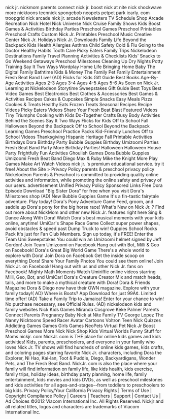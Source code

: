 nick jr. nickmom parents connect nick jr. boost nick at nite nick shockwave more nicktoons teennick spongebob neopets petpet park icarly. com troopgrid nick arcade nick jr. arcade Newsletters TV Schedule Shop Arcade Recreation Nick Hotel Nick Universe Nick Cruise Family Shows Kids Boost Games & Activities Birthday Parties Preschool Games Preschool Printables Preschool Crafts Custom Nick Jr. Printables Preschool Music Creative Center Nick Jr. Holidays Nick Jr. Downloads Family Life Beyond the Backpack Kids Health Allergies Asthma Child Safety Cold & Flu Going to the Doctor Healthy Habits Tooth Care Picky Eaters Family Trips Nickelodeon Destinations Family Travel Planning Activities & Checklists Kids' Snacks to Go Weekend Getaways Preschool Milestones Cleaning Up Dry Nights Potty Training Say It Two Ways Wordplay Home Life Bringing Home Baby The Digital Family Bathtime Kids & Money The Family Pet Family Entertainment Fresh Beat Band Live! (AD) Flicks for Kids Gift Guide Best Books Age-By-Age Activities Ages 2-3 Ages 3-4 Ages 4-5 Ages 5-6 As Seen on Nick Jr. Learning at Nickelodeon Storytime Sweepstakes Gift Guide Best Toys Best Video Games Best Electronics Best Clothes & Accessories Best Games & Activities Recipes Cakes & Cupcakes Simple Snacks Easy Meals Pizza Cookies & Treats Healthy Eats Frozen Treats Seasonal Recipes Recipe Videos Picky Eaters Videos Share Your Fresh Beat Blast Featured Videos Tiny Triumphs Cooking with Kids Do-Together Crafts Busy Body Activities Behind the Scenes Say It Two Ways Flicks for Kids Off to School Fall Halloween Beyond the Backpack Off to School Beyond the Backpack Learning Games Preschool Practice Packs Kid-Friendly Lunches Off to School Videos Thanksgiving Hispanic Heritage Fall Printable Activities Birthdays Dora Birthday Party Bubble Guppies Birthday Umizoomi Parties Fresh Beat Band Party More Birthday Parties! Halloween Halloween House Party Frightfully Fun Activities Ghoulish Games Dora Bubble Guppies Umizoomi Fresh Beat Band Diego Max & Ruby Mike the Knight More Play Games Make Art Watch Videos nick jr. 's premium educational service. try it free! About the Site > Privacy Policy parents & preschool privacy policy Nickelodeon Parents & Preschool is committed to providing quality online activities and information, while promoting the online safety and privacy of our users. advertisement Unified Privacy Policy Sponsored Links Free Dora Episode Download "Big Sister Dora" for free when you visit Dora's Milestones shop (AD) New Bubble Guppies Game It's a fin-tastic fairytale adventure. Play today! Dora's Pony Adventure Game Feed, groom, and saddle up Dora's pony for the big horse race! What's New on Nick Jr. ? Find out more about NickMom and other new Nick Jr. features right here Sing & Dance Along With Dora! Watch Dora's best musical moments with your kids online, anytime! UmiCar's Shape Race Game Collect super power shapes, avoid obstacles & speed past Dump Truck to win! Guppies School Rocks Pack It's just for Fan Club Members. Sign up today, it's FREE! Enter the Team Umi Sweepstakes You could win an Umizoomi helmet signed by Jeff Gordon! Join Team Umizoomi on Facebook Hang out with Bot, Milli & Geo on Facebook! Dora's Great Big World Game There's a whole world to explore with Dora! Join Dora on Facebook Get the inside scoop on everything Dora! Share Your Family Photos You could see them online! Join Nick Jr. on Facebook! Hang out with us and other Nick Jr. fans on Facebook! Mighty Math Moments Watch Umiriffic online videos starring Milli, Geo, Bot, and UmiCar! Dora's Creature Creator Mix and match heads, tails, and more to make a mythical creature with Dora! Dora & Friends Magazine Dora & Diego now have their OWN magazine. Explore with your family today!( AD) Where is Boots? App Download for just 99Â¢. Limited time offer! (AD) Take a Family Trip to Jamaica! Enter for your chance to win! No purchase necessary, see Official Rules. (AD) nickelodeon kids and family websites Nick Kids Games Miranda Cosgrove Keke Palmer Parents Connect Parents Pregnancy Baby Nick at Nite Family TV George Lopez The Nanny Nicktoons Speed Racer Avatar Cartoons Voltron Teen Nick Quizzes Addicting Games Games Girls Games NeoPets Virtual Pet Nick Jr Boost Preschool Games More Nick Nick Shop Kids Virtual Worlds Funny Stuff for Moms nickjr. com NickJr. com is THE place for online kids games and kids activities! Kids, parents, preschoolers, and everyone in your family who loves Nick Jr. TV shows will find hundreds of online kids games, kids crafts, and coloring pages starring favorite Nick Jr. characters, including Dora the Explorer, Ni Hao, Kai-lan, Toot & Puddle, Diego, Backyardigans, Wonder Pets, and The Fresh Beat Band. NickJr. com is also the place where your family will find information on family life, like kids health, kids exercise, family trips, holiday ideas, birthday party planning, home life, family entertainment, kids movies and kids DVDs, as well as preschool milestones and kids activities for all ages-and-stages--from toddlers to preschoolers to big kids. Privacy Policy/Your California Privacy Rights | Terms of Use | Copyright Compliance Policy | Careers | Teachers | Support | Contact Us | Ad Choices ©2012 Viacom International Inc. All Rights Reserved. Nickjr and all related titles, logos and characters are trademarks of Viacom International Inc.